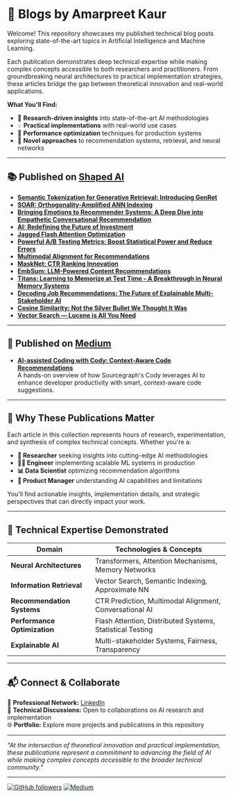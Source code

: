
# 📝 Blogs by Amarpreet Kaur

Welcome! This repository showcases my published technical blog posts exploring state-of-the-art topics in Artificial Intelligence and Machine Learning.

Each publication demonstrates deep technical expertise while making complex concepts accessible to both researchers and practitioners. From groundbreaking neural architectures to practical implementation strategies, these articles bridge the gap between theoretical innovation and real-world applications.

**What You'll Find:**
- 🔬 **Research-driven insights** into state-of-the-art AI methodologies
- 💡 **Practical implementations** with real-world use cases
- 🎯 **Performance optimization** techniques for production systems
- 🧠 **Novel approaches** to recommendation systems, retrieval, and neural networks

---

## 📚 Published on [Shaped AI](https://www.shaped.ai/blog)

- [**Semantic Tokenization for Generative Retrieval: Introducing GenRet**](https://www.shaped.ai/blog/semantic-tokenization-for-generative-retrieval-introducing-genret)  
- [**SOAR: Orthogonality-Amplified ANN Indexing**](https://www.shaped.ai/blog/soar-orthogonality-amplified-ann-indexing)  
- [**Bringing Emotions to Recommender Systems: A Deep Dive into Empathetic Conversational Recommendation**](https://www.shaped.ai/blog/bringing-emotions-to-recommender-systems-a-deep-dive-into-empathetic-conversational-recommendation)  
- [**AI: Redefining the Future of Investment**](https://www.shaped.ai/blog/ai-redefining-the-future-of-investment)  
- [**Jagged Flash Attention Optimization**](https://www.shaped.ai/blog/jagged-flash-attention-optimization)  
- [**Powerful A/B Testing Metrics: Boost Statistical Power and Reduce Errors**](https://www.shaped.ai/blog/powerful-a-b-testing-metrics-boost-statistical-power-and-reduce-errors)  
- [**Multimodal Alignment for Recommendations**](https://www.shaped.ai/blog/multimodal-alignment-for-recommendations)  
- [**MaskNet: CTR Ranking Innovation**](https://www.shaped.ai/blog/masknet-ctr-ranking-innovation)  
- [**EmbSum: LLM-Powered Content Recommendations**](https://www.shaped.ai/blog/embsum-llm-powered-content-recommendations)  
- [**Titans: Learning to Memorize at Test Time - A Breakthrough in Neural Memory Systems**](https://www.shaped.ai/blog/titans-learning-to-memorize-at-test-time-a-breakthrough-in-neural-memory-systems)  
- [**Decoding Job Recommendations: The Future of Explainable Multi-Stakeholder AI**](https://www.shaped.ai/blog/decoding-job-recommendations-the-future-of-explainable-multi-stakeholder-ai)  
- [**Cosine Similarity: Not the Silver Bullet We Thought It Was**](https://www.shaped.ai/blog/cosine-similarity-not-the-silver-bullet-we-thought-it-was)  
- [**Vector Search — Lucene is All You Need**](https://www.shaped.ai/blog/vector-search-lucene-is-all-you-need)  


---

## 🧠 Published on [Medium](https://medium.com/@gurmkauramarpreet)

- [**AI-assisted Coding with Cody: Context-Aware Code Recommendations**](https://medium.com/@gurmkauramarpreet/ai-assisted-coding-with-cody-context-aware-code-recommendations-604799c7a021)  
  A hands-on overview of how Sourcegraph's Cody leverages AI to enhance developer productivity with smart, context-aware code suggestions.

---

## 🌟 Why These Publications Matter

Each article in this collection represents hours of research, experimentation, and synthesis of complex technical concepts. Whether you're a:

- **🔬 Researcher** seeking insights into cutting-edge AI methodologies
- **👨‍💻 Engineer** implementing scalable ML systems in production
- **📊 Data Scientist** optimizing recommendation algorithms
- **🎯 Product Manager** understanding AI capabilities and limitations

You'll find actionable insights, implementation details, and strategic perspectives that can directly impact your work.

---

## 🚀 Technical Expertise Demonstrated

| Domain | Technologies & Concepts |
|--------|------------------------|
| **Neural Architectures** | Transformers, Attention Mechanisms, Memory Networks |
| **Information Retrieval** | Vector Search, Semantic Indexing, Approximate NN |
| **Recommendation Systems** | CTR Prediction, Multimodal Alignment, Conversational AI |
| **Performance Optimization** | Flash Attention, Distributed Systems, Statistical Testing |
| **Explainable AI** | Multi-stakeholder Systems, Fairness, Transparency |

---

## 📬 Connect & Collaborate

🔗 **Professional Network:** [LinkedIn](https://www.linkedin.com/in/amarpreet-kaur-gurm-5b558766/)  
📧 **Technical Discussions:** Open to collaborations on AI research and implementation  
🌐 **Portfolio:** Explore more projects and publications in this repository  

---

*"At the intersection of theoretical innovation and practical implementation, these publications represent a commitment to advancing the field of AI while making complex concepts accessible to the broader technical community."*

---

[![GitHub followers](https://img.shields.io/github/followers/amarpreetkaur?style=social)](https://github.com/Amarpreet3)
[![Medium](https://img.shields.io/badge/Medium-Follow-black?style=social&logo=medium)](https://medium.com/@gurmkauramarpreet)
